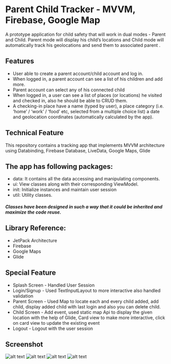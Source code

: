 # Parent Child Tracker - MVVM, Firebase, Google Map
A prototype application for child safety that will work in dual modes - Parent and Child.
Parent mode will display his child’s locations and Child mode will automatically track his geolocations and send them to associated parent .

## Features
* User able to create a parent account/child account and log in. 
* When logged in, a parent account can see a list of his children and add more.
* Parent account can select any of his connected child
* When logged in, a user can see a list of places (or locations) he visited and checked in, also he should be able to CRUD them.
* A checking-in place have a name (typed by user), a place category (i.e. ‘home’ / ‘work’ / ‘food’ etc, selected from a multiple choice list) a date and geolocation coordinates (automatically calculated by the app).

## Technical Feature
This repository contains a tracking app that implements MVVM architecture using Databinding, Firebase Database, LiveData, Google Maps, Glide

## The app has following packages:
* data: It contains all the data accessing and manipulating components.
* ui: View classes along with their corresponding ViewModel.
* init: Initialize instances and maintain user session
* util: Utility classes.

##### Classes have been designed in such a way that it could be inherited and maximize the code reuse.

## Library Reference:
* JetPack Architecture 
* Firebase
* Google Maps
* Glide

## Special Feature
* Splash Screen - Handled User Session
* Login/Signup  - Used TextInputLayout to more interactive also handled validation
* Parent Screen - Used Map to locate each and every child added, add child, display added child with last login and also you can delete child.
* Child Screen  - Add event, used static map Api to display the given location with the help of Glide, Card view to make more interactive, click on card view to update the existing event  
* Logout        - Logout with the user session


## Screenshot
![alt text][login] ![alt text][signup]
![alt text][eventCapture] ![alt text][childTrack]

[login]: https://github.com/priyankjain28/trackingApp/blob/master/screenshot/login.jpeg "Login Screen"
[Signup]: https://github.com/priyankjain28/trackingApp/blob/master/screenshot/signup.jpeg "Signup Screen"
[eventCapture]: https://github.com/priyankjain28/trackingApp/blob/master/screenshot/events.jpeg "Event Screen"
[childTrack]: https://github.com/priyankjain28/trackingApp/blob/master/screenshot/mapView.jpeg "Child Tracker"


  

